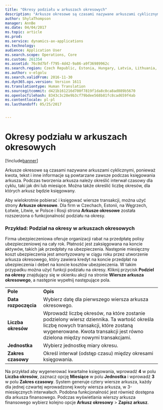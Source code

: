 ```yaml
---
title: "Okresy podziału w arkuszach okresowych"
description: "Arkusze okresowe są czasami nazywane arkuszami cyklicznymi, ponieważ kwota, tekst i inne informacje są powtarzane zawsze podczas księgowania arkusza. Podczas tworzenia arkusza należy określić interwał czasowy dla cyklu, taki jak dni lub miesiące. Można także określić liczbę okresów, dla których arkusz będzie księgowany."
author: ShylaThompson
manager: AnnBe
ms.date: 04/04/2017
ms.topic: article
ms.prod: 
ms.service: dynamics-ax-applications
ms.technology: 
audience: Application User
ms.search.scope: Operations, Core
ms.custom: 261354
ms.assetid: 76c0d7bf-f795-4d42-9a86-a9f36989962c
ms.search.region: Czech Republic, Estonia, Hungary, Latvia, Lithuania, Poland
ms.author: v-elgolu
ms.search.validFrom: 2016-11-30
ms.dyn365.ops.version: Version 1611
ms.translationtype: Human Translation
ms.sourcegitcommit: d421b161216d700f7819f1da8c0ca8ad089b5670
ms.openlocfilehash: 8343c3c28e9b3cf79bdee568b81fc8cad659f4ab
ms.contentlocale: pl-pl
ms.lasthandoff: 05/25/2017


---
```


# <a name="split-periods-in-periodic-journals"></a>Okresy podziału w arkuszach okresowych

[!include[banner](../includes/banner.md)]


Arkusze okresowe są czasami nazywane arkuszami cyklicznymi, ponieważ kwota, tekst i inne informacje są powtarzane zawsze podczas księgowania arkusza. Podczas tworzenia arkusza należy określić interwał czasowy dla cyklu, taki jak dni lub miesiące. Można także określić liczbę okresów, dla których arkusz będzie księgowany.

Aby wielokrotnie pobierać i księgować wiersze transakcji, można użyć strony **Arkusze okresowe**. Dla firm w Czechach, Estonii, na Węgrzech, Łotwie, Litwie, w Polsce i Rosji strona **Arkusze okresowe** została rozszerzona o funkcjonalność podziału na okresy. <!---For more information, see [Create and process a periodic journal](http://ax.help.dynamics.com/en/wiki/create-and-process-a-periodic-journal/).-->

### <a name="example-split-for-periods-in-periodic-journals"></a>Przykład: Podział na okresy w arkuszach okresowych

Firma ubezpieczeniowa oferuje organizacji rabat na przedpłatę polisy ubezpieczeniowej na cały rok. Płatność jest zaksięgowana na koncie aktywów, takich jak przedpłaty na ubezpieczenia. Następnie miesięczny koszt ubezpieczenia jest amortyzowany w ciągu roku przez utworzenie arkusza okresowego, który zawiera kredyt na koncie przedpłat na ubezpieczenia i debet na koncie kosztów ubezpieczenia. W takim przypadku można użyć funkcji podziału na okresy. Kliknij przycisk **Podziel na okresy** znajdujący się w okienku akcji na stronie **Wiersze arkusza** **okresowego**, a następnie wypełnij następujące pola.

|                       |                                                                                                                                                                                                             |
|-----------------------|-------------------------------------------------------------------------------------------------------------------------------------------------------------------------------------------------------------|
| **Pole**             | **Opis**                                                                                                                                                                                             |
| **Data rozpoczęcia**        | Wybierz datę dla pierwszego wiersza arkusza okresowego.                                                                                                                                                        |
| **Liczba okresów** | Wprowadź liczbę okresów, na które zostanie podzielony wiersz dziennika. Ta wartość określa liczbę nowych transakcji, które zostaną wygenerowane. Kwota transakcji jest równo dzielona między nowymi transakcjami. |
| **Jednostka**              | Wybierz jednostkę miary okresu.                                                                                                                                                                  |
| **Zakres czasowy**   | Określ interwał (odstęp czasu) między okresami księgowania.                                                                                                                                                              |

Na przykład aby wygenerować kwartalne księgowania, wprowadź **4** w polu **Liczba okresów**, zaznacz opcję **Miesiące** w polu **Jednostka** i wprowadź **3** w polu **Zakres czasowy**. System generuje cztery wiersze arkusza, każdy dla jednej czwartej wprowadzonej kwoty wiersza arkusza, w 3-miesięcznych interwałach. Podobna funkcjonalność jest również dostępna dla arkusza finansowego. Podczas wyświetlania wierszy arkusza finansowego wybierz kolejno opcje **Arkusz okresowy** &gt; **Zapisz arkusz**.




